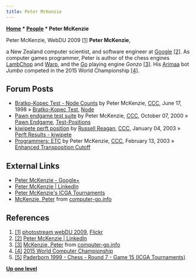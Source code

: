 ```yaml
---
title: Peter McKenzie
---
```

**[Home](Home "Home") \* [People](People "People") \* Peter McKenzie**



 [](https://www.flickr.com/photos/webdu/page3) Peter McKenzie, WebDU 2009 <a id="cite-note-1" href="#cite-ref-1">[1]</a> 
**Peter McKenzie**,  

a New Zealand computer scientist, and software engineer at [Google](index.php?title=Google&action=edit&redlink=1 "Google (page does not exist)") <a id="cite-note-2" href="#cite-ref-2">[2]</a>. As computer games programmer, Peter is author of the chess engines [LambChop](LambChop "LambChop") and [Warp](Warp "Warp"), and the [Go](Go "Go") playing engine *Gonzo* <a id="cite-note-3" href="#cite-ref-3">[3]</a>. His [Arimaa](Arimaa "Arimaa") bot *Jumbo* competed in the 2015 World Championship <a id="cite-note-4" href="#cite-ref-4">[4]</a>. 



## Forum Posts


* [Bratko-Kopec Test - Node Counts](https://www.stmintz.com/ccc/index.php?id=20796) by Peter McKenzie, [CCC](CCC "CCC"), June 17, 1998 » [Bratko-Kopec Test](Bratko-Kopec_Test "Bratko-Kopec Test"), [Node](Node "Node")
* [Pawn endgame test suite](https://www.stmintz.com/ccc/index.php?id=131885) by Peter McKenzie, [CCC](CCC "CCC"), October 07, 2000 » [Pawn Endgame](Pawn_Endgame "Pawn Endgame"), [Test-Positions](Test-Positions "Test-Positions")
* [kiwipete perft position](https://www.stmintz.com/ccc/index.php?id=274926) by [Russell Reagan](Russell_Reagan "Russell Reagan"), [CCC](CCC "CCC"), January 04, 2003 » [Perft Results - kiwipete](Perft_Results#kiwipete "Perft Results")
* [Programmers: ETC](https://www.stmintz.com/ccc/index.php?id=284050) by Peter McKenzie, [CCC](CCC "CCC"), February 13, 2003 » [Enhanced Transposition Cutoff](Enhanced_Transposition_Cutoff "Enhanced Transposition Cutoff")


## External Links


* [Peter McKenzie - Google+](https://plus.google.com/102258763794961635717)
* [Peter McKenzie | LinkedIn](https://www.linkedin.com/in/peter-mckenzie-31397922/)
* [Peter McKenzie's ICGA Tournaments](https://www.game-ai-forum.org/icga-tournaments/person.php?id=44)
* [McKenzie, Peter](http://www.computer-go.info/db/operson.php?a=McKenzie%2C+Peter) from [computer-go.info](http://www.computer-go.info/)


## References


1. <a id="cite-ref-1" href="#cite-note-1">[1]</a> [photostream webDU 2009](https://www.flickr.com/photos/webdu/page3), [Flickr](https://en.wikipedia.org/wiki/Flickr)
2. <a id="cite-ref-2" href="#cite-note-2">[2]</a> [Peter McKenzie | LinkedIn](https://www.linkedin.com/in/peter-mckenzie-31397922/)
3. <a id="cite-ref-3" href="#cite-note-3">[3]</a> [McKenzie, Peter](http://www.computer-go.info/db/operson.php?a=McKenzie%2C+Peter) from [computer-go.info](http://www.computer-go.info/)
4. <a id="cite-ref-4" href="#cite-note-4">[4]</a> [2015 World Computer Championship](http://arimaa.com/arimaa/wcc/2015/showGames.cgi)
5. <a id="cite-ref-5" href="#cite-note-5">[5]</a> [Paderborn 1999 - Chess - Round 7 - Game 15 (ICGA Tournaments)](https://www.game-ai-forum.org/icga-tournaments/round.php?tournament=8&round=7&id=15)

**[Up one level](People "People")**







 

